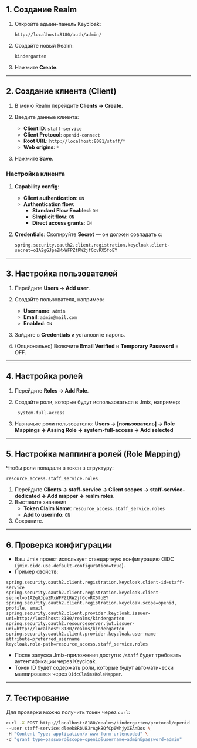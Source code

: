 ## 1. Создание Realm

1. Откройте админ-панель Keycloak:

   ```
   http://localhost:8180/auth/admin/
   ```
2. Создайте новый Realm:

   ```
   kindergarten
   ```
3. Нажмите **Create**.

---

## 2. Создание клиента (Client)

1. В меню Realm перейдите **Clients → Create**.
2. Введите данные клиента:

    * **Client ID**: `staff-service`
    * **Client Protocol**: `openid-connect`
    * **Root URL**: `http://localhost:8081/staff/*`
    * **Web origins**:  `*`
3. Нажмите **Save**.

### Настройка клиента

1. **Capability config**:

    * **Client authentication**: `ON`
    * **Authentication flow**:
      * **Standard Flow Enabled**: `ON`
      * **SImplicit flow**: `ON`
      * **Direct access grants**: `ON`

2. **Credentials**:
   Скопируйте **Secret** — он должен совпадать с:

   ```
   spring.security.oauth2.client.registration.keycloak.client-secret=o1A2gGJpaZMxWFPZtRW2jfGcvRX5foEY
   ```
---

## 3. Настройка пользователей

1. Перейдите **Users → Add user**.
2. Создайте пользователя, например:

    * **Username**: `admin`
    * **Email**: `admin@mail.com`
    * **Enabled**: `ON`
3. Зайдите в **Credentials** и установите пароль.
4. (Опционально) Включите **Email Verified** и **Temporary Password** = OFF.

---

## 4. Настройка ролей

1. Перейдите **Roles → Add Role**.
2. Создайте роли, которые будут использоваться в Jmix, например:

   ```
    system-full-access
   ```
3. Назначьте роли пользователю:
   **Users → \[пользователь] → Role Mappings → Assing Role → system-full-access → Add selected**

---

## 5. Настройка маппинга ролей (Role Mapping)

Чтобы роли попадали в токен в структуру:

```
resource_access.staff_service.roles
```

1. Перейдите **Clients → staff-service → Client scopes → staff-service-dedicated → Add mapper → realm roles**.
2. Выставите значения
    * **Token Claim Name**: `resource_access.staff_service.roles`
    * **Add to userinfo**: `ON`
3. Сохраните.

---

## 6. Проверка конфигурации

* Ваш Jmix проект использует стандартную конфигурацию OIDC (`jmix.oidc.use-default-configuration=true`).
* Пример свойств:

```properties
spring.security.oauth2.client.registration.keycloak.client-id=staff-service
spring.security.oauth2.client.registration.keycloak.client-secret=o1A2gGJpaZMxWFPZtRW2jfGcvRX5foEY
spring.security.oauth2.client.registration.keycloak.scope=openid, profile, email
spring.security.oauth2.client.provider.keycloak.issuer-uri=http://localhost:8180/realms/kindergarten
spring.security.oauth2.resourceserver.jwt.issuer-uri=http://localhost:8180/realms/kindergarten
spring.security.oauth2.client.provider.keycloak.user-name-attribute=preferred_username
keycloak.role-path=resource_access.staff_service.roles
```

* После запуска Jmix-приложения доступ к `/staff` будет требовать аутентификации через Keycloak.
* Токен ID будет содержать роли, которые будут автоматически маппироватся через `OidcClaimsRoleMapper`.

---

## 7. Тестирование

Для проверки можно получить токен через `curl`:

```bash
curl -X POST http://localhost:8180/realms/kindergarten/protocol/openid-connect/token \
--user staff-service:dleek8RbUBJrAgkBQfCp0WhjyXEAnDos \
-H "Content-Type: application/x-www-form-urlencoded" \
-d "grant_type=password&scope=openid&username=admin&password=admin"
```
